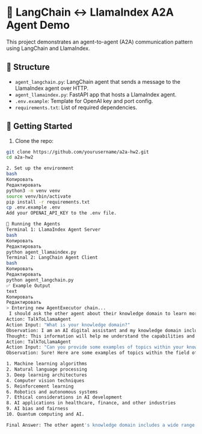 # 🤖 LangChain ↔ LlamaIndex A2A Agent Demo

This project demonstrates an agent-to-agent (A2A) communication pattern using LangChain and LlamaIndex.

## 📁 Structure

- `agent_langchain.py`: LangChain agent that sends a message to the LlamaIndex agent over HTTP.
- `agent_llamaindex.py`: FastAPI app that hosts a LlamaIndex agent.
- `.env.example`: Template for OpenAI key and port config.
- `requirements.txt`: List of required dependencies.

## 🚀 Getting Started

1. Clone the repo:

```bash
git clone https://github.com/yourusername/a2a-hw2.git
cd a2a-hw2

2. Set up the environment
bash
Копировать
Редактировать
python3 -m venv venv
source venv/bin/activate
pip install -r requirements.txt
cp .env.example .env
Add your OPENAI_API_KEY to the .env file.

🧠 Running the Agents
Terminal 1: LlamaIndex Agent Server
bash
Копировать
Редактировать
python agent_llamaindex.py
Terminal 2: LangChain Agent Client
bash
Копировать
Редактировать
python agent_langchain.py
✅ Example Output
text
Копировать
Редактировать
> Entering new AgentExecutor chain...
 I should ask the other agent about their knowledge domain to learn more.
Action: TalkToLlamaAgent
Action Input: "What is your knowledge domain?"
Observation: I am an AI digital assistant and my knowledge domain includes a wide range of topics such as general knowledge, technology, science, history, entertainment, and more. I am constantly learning and updating my knowledge base to provide accurate and helpful information to users.
Thought: This information will help me understand the capabilities and limitations of the other agent.
Action: TalkToLlamaAgent
Action Input: "Can you provide some examples of topics within your knowledge domain?"
Observation: Sure! Here are some examples of topics within the field of artificial intelligence:

1. Machine learning algorithms  
2. Natural language processing  
3. Deep learning architectures  
4. Computer vision techniques  
5. Reinforcement learning  
6. Robotics and autonomous systems  
7. Ethical considerations in AI development  
8. AI applications in healthcare, finance, and other industries  
9. AI bias and fairness  
10. Quantum computing and AI.

Final Answer: The other agent's knowledge domain includes a wide range of topics within the field of artificial intelligence, such as machine learni
